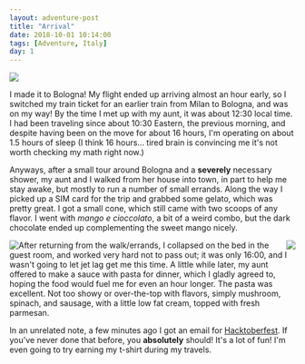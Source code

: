 ```yaml
---
layout: adventure-post
title: "Arrival"
date: 2018-10-01 10:14:00
tags: [Adventure, Italy]
day: 1
---
```


<img style="max-width: 100%;
    float: center;
    height: auto"
    src="/assets/italy/bologna-room.jpg">

I made it to Bologna! My flight ended up arriving almost an hour early, so I switched my train
ticket for an earlier train from Milan to Bologna, and was on my way! By the time I met up with my
aunt, it was about 12:30 local time. I had been traveling since about 10:30 Eastern, the previous
morning, and despite having been on the move for about 16 hours, I'm operating on about 1.5 hours
of sleep (I think 16 hours... tired brain is convincing me it's not worth checking my math right
now.)

Anyways, after a small tour around Bologna and a **severely** necessary shower, my aunt and I
walked from her house into town, in part to help me stay awake, but mostly to run a number of small
errands. Along the way I picked up a SIM card for the trip and grabbed some gelato, which was
pretty great. I got a small cone, which still came with two scoops of any flavor. I went with
_mango e cioccolato_, a bit of a weird combo, but the dark chocolate ended up complementing the
sweet mango nicely.

<img style="max-width: 50%;
    float: left;
    height: auto"
    src="/assets/italy/bologna-gelato-1.jpg">

<img style="max-width: 50%;
    float: right;
    height: auto"
    src="/assets/italy/ac-pasta.jpg">

After returning from the walk/errands, I collapsed on the bed in the guest room, and worked very
hard not to pass out; it was only 16:00, and I wasn't going to let jet lag get me this time. A
little while later, my aunt offered to make a sauce with pasta for dinner, which I gladly agreed
to, hoping the food would fuel me for even an hour longer. The pasta was excellent. Not too
showy or over-the-top with flavors, simply mushroom, spinach, and sausage, with a little low fat
cream, topped with fresh parmesan.

In an unrelated note, a few minutes ago I got an email for [Hacktoberfest]. If you've never done
that before, you **absolutely** should! It's a lot of fun! I'm even going to try earning my t-shirt
during my travels.

[//]: # 'External Links'
[Hacktoberfest]: https://hacktoberfest.digitalocean.com
